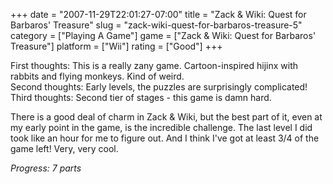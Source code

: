 +++
date = "2007-11-29T22:01:27-07:00"
title = "Zack & Wiki: Quest for Barbaros' Treasure"
slug = "zack-wiki-quest-for-barbaros-treasure-5"
category = ["Playing A Game"]
game = ["Zack & Wiki: Quest for Barbaros' Treasure"]
platform = ["Wii"]
rating = ["Good"]
+++

First thoughts: This is a really zany game.  Cartoon-inspired hijinx with rabbits and flying monkeys.  Kind of weird.  
Second thoughts: Early levels, the puzzles are surprisingly complicated!  
Third thoughts: Second tier of stages - this game is damn hard.

There is a good deal of charm in Zack & Wiki, but the best part of it, even at my early point in the game, is the incredible challenge.  The last level I did took like an hour for me to figure out.  And I think I've got at least 3/4 of the game left!  Very, very cool.

<i>Progress: 7 parts</i>
